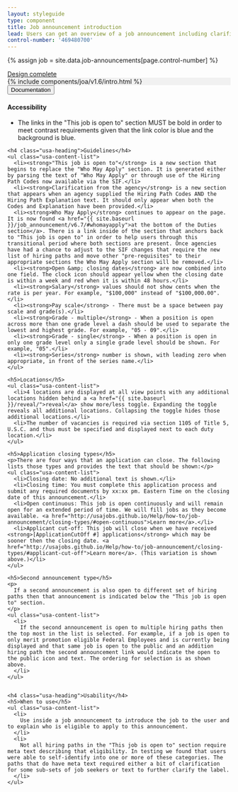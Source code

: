```yaml
---
layout: styleguide
type: component
title: Job announcement introduction
lead: Users can get an overview of a job announcement including clarification on who is eligible to apply to this announcement.
control-number: '469480700'
---
```


{% assign job = site.data.job-announcements[page.control-number] %}

<a href="{{ site.baseurl }}/getting-started/#maturity" class="usa-label maturity design_complete">
  Design complete
</a>

<div class="preview" style="background-color: #f1f1f1;">
  {% include components/joa/v1.6/intro.html %}
</div>

<div class="usa-accordion-bordered usa-accordion-docs">
  <button class="usa-button-unstyled usa-accordion-button"
      aria-expanded="true" aria-controls="doc-0">
    Documentation
  </button>
  <div id="doc-0" aria-hidden="false" class="usa-accordion-content">
    <h4 class="usa-heading">Accessibility</h4>
    <ul class="usa-content-list">
      <li>The links in the "This job is open to" section MUST be bold in order to meet contrast requirements given that the link color is blue and the background is blue.</li>
    </ul>

    <h4 class="usa-heading">Guidelines</h4>
    <ul class="usa-content-list">
      <li><strong>"This job is open to"</strong> is a new section that begins to replace the "Who May Apply" section. It is generated either by parsing the text of "Who May Apply" or through use of the Hiring Path Codes now available via the SIF.</li>
      <li><strong>Clarification from the agency</strong> is a new section that appears when an agency supplied the Hiring Path Codes AND the Hiring Path Explanation text. It should only appear when both the Codes and Explanation have been provided.</li>
      <li><strong>Who May Apply</strong> continues to appear on the page. It is now found <a href="{{ site.baseurl }}/job_announcement/v6.7/#whomayapply">at the bottom of the Duties section</a>. There is a link inside of the section that anchors back to "This job is open to" in order to help users through this transitional period where both sections are present. Once agencies have had a chance to adjust to the SIF changes that require the new list of hiring paths and move other "pre-requisites" to their appropriate sections the Who May Apply section will be removed.</li>
      <li><strong>Open &amp; closing dates</strong> are now combined into one field. The clock icon should appear yellow when the closing date is within a week and red when it is within 48 hours.</li>
      <li><strong>Salary</strong> values should not show cents when the rate is per year. For example, "$100,000" instead of "$100,000.00".</li>
      <li><strong>Pay scale</strong> - There must be a space between pay scale and grade(s).</li>
      <li><strong>Grade - multiple</strong> - When a position is open across more than one grade level a dash should be used to separate the lowest and highest grade. For example, "05 - 09".</li>
      <li><strong>Grade - single</strong> - When a position is open in only one grade level only a single grade level should be shown. For example, "05".</li>
      <li><strong>Series</strong> number is shown, with leading zero when appropriate, in front of the series name.</li>
    </ul>

    <h5>Locations</h5>
    <ul class="usa-content-list">
      <li>4 locations are displayed at all view points with any additional locations hidden behind a <a href="{{ site.baseurl }}/reveal/">reveal</a> show more/less toggle. Expanding the toggle reveals all additional locations. Collapsing the toggle hides those additional locations.</li>
      <li>The number of vacancies is required via section 1105 of Title 5, U.S.C. and thus must be specified and displayed next to each duty location.</li>
    </ul>

    <h5>Application closing types</h5>
    <p>There are four ways that an application can close. The following lists those types and provides the text that should be shown:</p>
    <ul class="usa-content-list">
      <li>Closing date: No additional text is shown.</li>
      <li>Closing time: You must complete this application process and submit any required documents by xx:xx pm. Eastern Time on the closing date of this announcement.</li>
      <li>Open continuous: This job is open continuously and will remain open for an extended period of time. We will fill jobs as they become available. <a href="http://usajobs.github.io/Help/how-to/job-announcement/closing-types/#open-continuous">Learn more</a>.</li>
      <li>Applicant cut-off: This job will close when we have received <strong>[ApplicationCutOff #] applications</strong> which may be sooner then the closing date. <a href="http://usajobs.github.io/Help/how-to/job-announcement/closing-types/#applicant-cut-off">Learn more</a>. (This variation is shown above.)</li>
    </ul>

    <h5>Second announcement type</h5>
    <p>
      If a second announcement is also open to different set of hiring paths then that announcement is indicated below the "This job is open to" section.
    </p>
    <ul class="usa-content-list">
      <li>
        If the second announcement is open to multiple hiring paths then the top most in the list is selected. For example, if a job is open to only merit promotion eligible Federal Employees and is currently being displayed and that same job is open to the public and an addition hiring path the second announcement link would indicate the open to the public icon and text. The ordering for selection is as shown above.
      </li>
    </ul>


    <h4 class="usa-heading">Usability</h4>
    <h5>When to use</h5>
    <ul class="usa-content-list">
      <li>
        Use inside a job announcement to introduce the job to the user and to explain who is eligible to apply to this announcement.
      </li>
      <li>
        Not all hiring paths in the "This job is open to" section require meta text describing that eligibility. In testing we found that users were able to self-identify into one or more of these categories. The paths that do have meta text required either a bit of clarification for some sub-sets of job seekers or text to further clarify the label.
      </li>
    </ul>
  </div>
</div>
